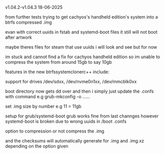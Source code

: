
v1.04.2-v1.04.3 18-06-2025 

from further tests trying to get cachyos's handheld edition's system into a btrfs compressed .img

evan with correct uuids in fstab and systemd-boot files it still will not boot after artwork

maybe theres files for steam that use uuids i will look and see but for now 

im stuck and cannot find a fix for cachyos handheld edition so im unable to compress the system from around 15gb to say 10gb

features in the new btrfssystemclonerc++ include:

support for drives  /dev/sdxx, /dev/nvme0n1xx, /dev/mmcblk0xx

boot directory now gets dd over and then i simply just update the .confs with command e.g grub-mkconfig -o ......

set .img size by number e.g 11 = 11gb

setup for grub/systemd-boot grub works fine from last channges however systemd-boot is broken due to wrong uuids in /boot .confs

option to compression or not compress the .img

and the checksums will automatically generate for .img and .img.xz depending on the option given
